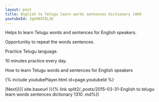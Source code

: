 ```yaml
---
layout: post
title: English to Telugu learn words sentences dictionary 1469 
youtubeId: JgUXN3CEL5E
---
```

 
 
Helps to learn Telugu words and sentences for English speakers.

Opportunitiy to repeat the words sentences. 

Practice Telugu language. 
 
10 minutes practice every day. 
 
How to learn Telugu words and sentences for English speakers 
 
{% include youtubePlayer.html id=page.youtubeId %}
 
 
[Next]({{ site.baseurl }}{% link  split2/_posts/2015-03-31-English to telugu learn words sentences dictionary 1310 .md%})
 
